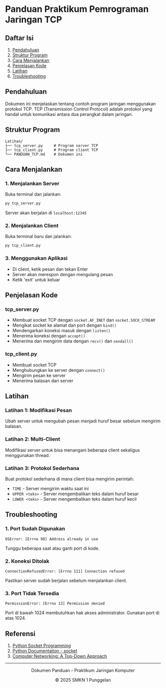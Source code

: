 # Panduan Praktikum Pemrograman Jaringan TCP

## Daftar Isi
1. [Pendahuluan](#pendahuluan)
2. [Struktur Program](#struktur-program)
3. [Cara Menjalankan](#cara-menjalankan)
4. [Penjelasan Kode](#penjelasan-kode)
5. [Latihan](#latihan)
6. [Troubleshooting](#troubleshooting)

## Pendahuluan
Dokumen ini menjelaskan tentang contoh program jaringan menggunakan protokol TCP. TCP (Transmission Control Protocol) adalah protokol yang handal untuk komunikasi antara dua perangkat dalam jaringan.

## Struktur Program
```
Latihan/
├── tcp_server.py     # Program server TCP
├── tcp_client.py     # Program client TCP
└── PANDUAN_TCP.md    # Dokumen ini
```

## Cara Menjalankan

### 1. Menjalankan Server
Buka terminal dan jalankan:
```bash
py tcp_server.py
```
Server akan berjalan di `localhost:12345`

### 2. Menjalankan Client
Buka terminal baru dan jalankan:
```bash
py tcp_client.py
```

### 3. Menggunakan Aplikasi
- Di client, ketik pesan dan tekan Enter
- Server akan merespon dengan mengulang pesan
- Ketik 'exit' untuk keluar

## Penjelasan Kode

### tcp_server.py
- Membuat socket TCP dengan `socket.AF_INET` dan `socket.SOCK_STREAM`
- Mengikat socket ke alamat dan port dengan `bind()`
- Mendengarkan koneksi masuk dengan `listen()`
- Menerima koneksi dengan `accept()`
- Menerima dan mengirim data dengan `recv()` dan `sendall()`

### tcp_client.py
- Membuat socket TCP
- Menghubungkan ke server dengan `connect()`
- Mengirim pesan ke server
- Menerima balasan dari server

## Latihan

### Latihan 1: Modifikasi Pesan
Ubah server untuk mengubah pesan menjadi huruf besar sebelum mengirim balasan.

### Latihan 2: Multi-Client
Modifikasi server untuk bisa menangani beberapa client sekaligus menggunakan thread.

### Latihan 3: Protokol Sederhana
Buat protokol sederhana di mana client bisa mengirim perintah:
- `TIME` - Server mengirim waktu saat ini
- `UPPER <teks>` - Server mengembalikan teks dalam huruf besar
- `LOWER <teks>` - Server mengembalikan teks dalam huruf kecil

## Troubleshooting

### 1. Port Sudah Digunakan
```
OSError: [Errno 98] Address already in use
```
Tunggu beberapa saat atau ganti port di kode.

### 2. Koneksi Ditolak
```
ConnectionRefusedError: [Errno 111] Connection refused
```
Pastikan server sudah berjalan sebelum menjalankan client.

### 3. Port Tidak Tersedia
```
PermissionError: [Errno 13] Permission denied
```
Port di bawah 1024 membutuhkan hak akses administrator. Gunakan port di atas 1024.

## Referensi
1. [Python Socket Programming](https://realpython.com/python-sockets/)
2. [Python Documentation - socket](https://docs.python.org/3/library/socket.html)
3. [Computer Networking: A Top-Down Approach](https://gaia.cs.umass.edu/kurose_ross/)

---
<div align="center">
  <p>Dokumen Panduan - Praktikum Jaringan Komputer</p>
  <p>© 2025 SMKN 1 Punggelan</p>
</div>
